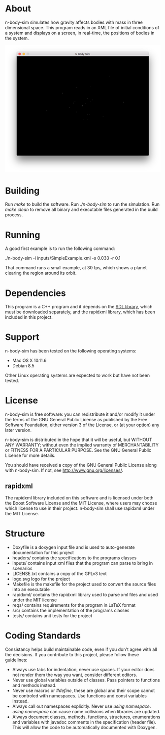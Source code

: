 # About
n-body-sim simulates how gravity affects bodies with mass in three dimensional space. This program reads in an XML file of initial conditions of a system and displays on a screen, in real-time, the positions of bodies in the system.

![Image of particles in N Body Sim](n-body-screen-shot.png)

# Building
Run _make_ to build the software. Run _./n-body-sim_ to run the simulation. Run _make clean_ to remove all binary and executable files generated in the build process.

# Running
A good first example is to run the following command:

./n-body-sim -i inputs/SimpleExample.xml -s 0.033 -r 0.1 

That command runs a small example, at 30 fps, which shows a planet clearing the region around its orbit.

# Dependencies
This program is a C++ program and it depends on the [SDL library](https://www.libsdl.org/), which must be downloaded separately, and the rapidxml library, which has been included in this project.

# Support
n-body-sim has been tested on the following operating systems:
- Mac OS X 10.11.6
- Debian 8.5

Other Linux operating systems are expected to work but have not been tested. 

# License 
n-body-sim is free software: you can redistribute it and/or modify
it under the terms of the GNU General Public License as published by
the Free Software Foundation, either version 3 of the License, or
(at your option) any later version.

n-body-sim is distributed in the hope that it will be useful,
but WITHOUT ANY WARRANTY; without even the implied warranty of
MERCHANTABILITY or FITNESS FOR A PARTICULAR PURPOSE.  See the
GNU General Public License for more details.

You should have received a copy of the GNU General Public License
along with n-body-sim.  If not, see <http://www.gnu.org/licenses/>.

## rapidxml
The rapidxml library included on this software and is licensed under both the Boost Software License and the MIT License, where users may choose which license to use in their project. n-body-sim shall use rapidxml under the MIT License. 

# Structure
- Doxyfile is a doxygen input file and is used to auto-generate documentation for this project
- headers/ contains the specifications to the programs classes
- inputs/ contains input xml files that the program can parse to bring in scenarios
- LICENSE.txt contains a copy of the GPLv3 text
- logo.svg logo for the project
- Makefile is the makefile for the project used to convert the source files into an executable
- rapidxml/ contains the rapidxml library used to parse xml files and used under the MIT license
- reqs/ contains requirements for the program in LaTeX format
- src/ contains the implementation of the programs classes
- tests/ contains unit tests for the project

# Coding Standards
Consistancy helps build maintainable code, even if you don't agree with all the decisions. If you contribute to this project, please follow these guidelines:
- Always use tabs for indentation, never use spaces. If your editor does not render them the way you want, consider different editors.
- Never use global variables outside of classes. Pass pointers to functions and methods instead.
- Never use macros or _\#define_, these are global and their scope cannot be controled with namespaces. Use functions and const variables instead.
- Always call out namespaces explicitly. Never use _using namespace_. _using namespace_ can cause name collisions when libraries are updated.
- Always document classes, methods, functions, structures, enumerations and variables with javadoc comments in the specification (header file). This will allow the code to be automatically documented with Doxygen.
